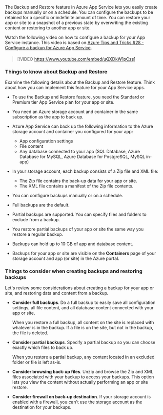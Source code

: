 The Backup and Restore feature in Azure App Service lets you easily create backups manually or on a schedule. You can configure the backups to be retained for a specific or indefinite amount of time. You can restore your app or site to a snapshot of a previous state by overwriting the existing content or restoring to another app or site.

Watch the following video on how to configure a backup for your App Service instance. This video is based on [Azure Tips and Tricks #28 - Configure a backup for Azure App Service](https://microsoft.github.io/AzureTipsAndTricks/blog/blog/tip28.html).

#### <!-- Video -->

> [!VIDEO https://www.youtube.com/embed/uQXDkW1pCzs]

### Things to know about Backup and Restore

Examine the following details about the Backup and Restore feature. Think about how you can implement this feature for your App Service apps.

- To use the Backup and Restore feature, you need the Standard or Premium tier App Service plan for your app or site.

- You need an Azure storage account and container in the same subscription as the app to back up.

- Azure App Service can back up the following information to the Azure storage account and container you configured for your app:
   - App configuration settings
   - File content
   - Any database connected to your app (SQL Database, Azure Database for MySQL, Azure Database for PostgreSQL, MySQL in-app)

- In your storage account, each backup consists of a Zip file and XML file:
   - The Zip file contains the back-up data for your app or site.
   - The XML file contains a manifest of the Zip file contents. 

- You can configure backups manually or on a schedule.

- Full backups are the default.

- Partial backups are supported. You can specify files and folders to exclude from a backup.

- You restore partial backups of your app or site the same way you restore a regular backup.

- Backups can hold up to 10 GB of app and database content.

- Backups for your app or site are visible on the **Containers** page of your storage account and app (or site) in the Azure portal. 

### Things to consider when creating backups and restoring backups

Let's review some considerations about creating a backup for your app or site, and restoring data and content from a backup.

- **Consider full backups**. Do a full backup to easily save all configuration settings, all file content, and all database content connected with your app or site.

   When you restore a full backup, all content on the site is replaced with whatever is in the backup. If a file is on the site, but not in the backup, the file is deleted.

- **Consider partial backups**. Specify a partial backup so you can choose exactly which files to back up.
   
   When you restore a partial backup, any content located in an excluded folder or file is left as-is.

- **Consider browsing back-up files**. Unzip and browse the Zip and XML files associated with your backup to access your backups. This option lets you view the content without actually performing an app or site restore.

- **Consider firewall on back-up destination**. If your storage account is enabled with a firewall, you can't use the storage account as the destination for your backups.